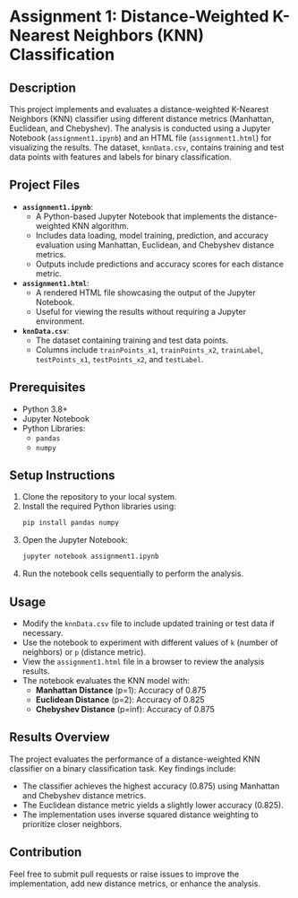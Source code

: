 # Assignment 1: Distance-Weighted K-Nearest Neighbors (KNN) Classification

## Description
This project implements and evaluates a distance-weighted K-Nearest Neighbors (KNN) classifier using different distance metrics (Manhattan, Euclidean, and Chebyshev). The analysis is conducted using a Jupyter Notebook (`assignment1.ipynb`) and an HTML file (`assignment1.html`) for visualizing the results. The dataset, `knnData.csv`, contains training and test data points with features and labels for binary classification.

## Project Files
- **`assignment1.ipynb`**:
  - A Python-based Jupyter Notebook that implements the distance-weighted KNN algorithm.
  - Includes data loading, model training, prediction, and accuracy evaluation using Manhattan, Euclidean, and Chebyshev distance metrics.
  - Outputs include predictions and accuracy scores for each distance metric.
- **`assignment1.html`**:
  - A rendered HTML file showcasing the output of the Jupyter Notebook.
  - Useful for viewing the results without requiring a Jupyter environment.
- **`knnData.csv`**:
  - The dataset containing training and test data points.
  - Columns include `trainPoints_x1`, `trainPoints_x2`, `trainLabel`, `testPoints_x1`, `testPoints_x2`, and `testLabel`.

## Prerequisites
- Python 3.8+
- Jupyter Notebook
- Python Libraries:
  - `pandas`
  - `numpy`

## Setup Instructions
1. Clone the repository to your local system.
2. Install the required Python libraries using:
   ```bash
   pip install pandas numpy
   ```
3. Open the Jupyter Notebook:
   ```bash
   jupyter notebook assignment1.ipynb
   ```
4. Run the notebook cells sequentially to perform the analysis.

## Usage
- Modify the `knnData.csv` file to include updated training or test data if necessary.
- Use the notebook to experiment with different values of `k` (number of neighbors) or `p` (distance metric).
- View the `assignment1.html` file in a browser to review the analysis results.
- The notebook evaluates the KNN model with:
  - **Manhattan Distance** (p=1): Accuracy of 0.875
  - **Euclidean Distance** (p=2): Accuracy of 0.825
  - **Chebyshev Distance** (p=inf): Accuracy of 0.875

## Results Overview
The project evaluates the performance of a distance-weighted KNN classifier on a binary classification task. Key findings include:
- The classifier achieves the highest accuracy (0.875) using Manhattan and Chebyshev distance metrics.
- The Euclidean distance metric yields a slightly lower accuracy (0.825).
- The implementation uses inverse squared distance weighting to prioritize closer neighbors.

## Contribution
Feel free to submit pull requests or raise issues to improve the implementation, add new distance metrics, or enhance the analysis.